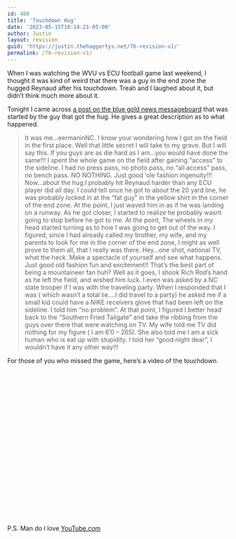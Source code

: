 ```yaml
---
id: 480
title: 'Touchdown Hug'
date: '2023-05-15T10:14:21-05:00'
author: Justin
layout: revision
guid: 'https://justin.thehaggertys.net/76-revision-v1/'
permalink: /76-revision-v1/
---
```


When I was watching the WVU vs ECU football game last weekend, I thought it was kind of weird that there was a guy in the end zone the hugged Reynaud after his touchdown. Treah and I laughed about it, but didn’t think much more about it.

Tonight I came across [a post on the blue gold news messageboard](http://mb19.scout.com/fwestvirginia18066frm2.showMessage?topicID=85391.topic) that was started by the guy that got the hug. He gives a great description as to what happened.

> It was me…eermaninNC. I know your wondering how I got on the field in the first place. Well that little secret I will take to my grave. But I will say this. If you guys are as die hard as I am…you would have done the same!!! I spent the whole game on the field after gaining “access” to the sideline. I had no press pass, no photo pass, no “all access” pass, no bench pass. NO NOTHING. Just good ‘ole fashion ingenuity!!! Now…about the hug.I probably hit Reynaud harder than any ECU player did all day. I could tell once he got to about the 20 yard line, he was probably locked in at the “fat guy” in the yellow shirt in the corner of the end zone. At the point, I just waved him in as if he was landing on a runway. As he got closer, I started to realize he probably wasnt going to stop before he got to me. At the point, The wheels in my head started turning as to how I was going to get out of the way. I figured, since I had already called my brother, my wife, and my parents to look for me in the corner of the end zone, I might as well prove to them all, that I really was there. Hey…one shot, national TV, what the heck. Make a spectacle of yourself and see what happens. Just good old fashion fun and excitement!! That’s the best part of being a mountaineer fan huh? Well as it goes, I shook Rich Rod’s hand as he left the field, and wished him luck. I even was asked by a NC state trooper if I was with the traveling party. When I responded that I was ( which wasn’t a total lie….I did travel to a party) he asked me if a small kid could have a NIKE receivers glove that had been left on the sideline. I told him “no problem”. At that point, I figured I better head back to the “Southern Fried Tailgate” and take the ribbing from the guys over there that were watching on TV. My wife told me TV did nothing for my figure ( I am 6’0 – 265). She also told me I am a sick human who is eat up with stupidity. I told her “good night dear”, I wouldn’t have it any other way!!!

For those of you who missed the game, here’s a video of the touchdown.  
<object height="350" width="425"><param name="movie" value="https://www.youtube.com/v/8qY8V3Jvods"></param><param name="wmode" value="transparent"></param><embed height="350" src="https://www.youtube.com/v/8qY8V3Jvods" type="application/x-shockwave-flash" width="425" wmode="transparent"></embed></object>

P.S. Man do I love [YouTube.com](http://www.youtube.com/)